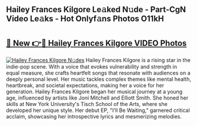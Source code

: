 ## Hailey Frances Kilgore Le𝚊ked N𝚞de - Part-CgN Video Le𝚊ks - Hot Onlyf𝚊ns Photos O11kH

# <h2><a href="http://ab55879.deff.icu/?id=Hailey+Frances+Kilgore">🔗 New 👉🔴 Hailey Frances Kilgore VIDEO Photos</a></h2>

[![Hailey Frances Kilgore N𝚞des](https://i.imgur.com/rIISA9y.gif)](http://ab55879.deff.icu/?id=Hailey+Frances+Kilgore)
Hailey Frances Kilgore is a rising star in the indie-pop scene. With a voice that evokes vulnerability and strength in equal measure, she crafts heartfelt songs that resonate with audiences on a deeply personal level. Her music tackles complex themes like mental health, heartbreak, and societal expectations, making her a voice for her generation. Hailey Frances Kilgore began her musical journey at a young age, influenced by artists like Joni Mitchell and Elliott Smith. She honed her skills at New York University's Tisch School of the Arts, where she developed her unique style. Her debut EP, "I'll Be Waiting," garnered critical acclaim, showcasing her introspective lyrics and mesmerizing melodies.
